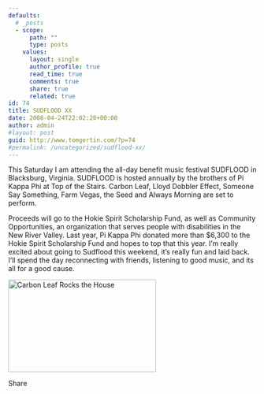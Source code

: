 ```yaml
---
defaults:
  # _posts
  - scope:
      path: ""
      type: posts
    values:
      layout: single
      author_profile: true
      read_time: true
      comments: true
      share: true
      related: true
id: 74
title: SUDFLOOD XX
date: 2008-04-24T22:02:20+00:00
author: admin
#layout: post
guid: http://www.tomgertin.com/?p=74
#permalink: /uncategorized/sudflood-xx/
---
```

This Saturday I am attending the all-day benefit music festival SUDFLOOD in Blacksburg, Virginia. SUDFLOOD is hosted annually by the brothers of Pi Kappa Phi at Top of the Stairs. Carbon Leaf, Lloyd Dobbler Effect, Someone Say Something, Farm Vegas, the Seed and Always Morning are set to perform.

Proceeds will go to the Hokie Spirit Scholarship Fund, as well as Community Opportunities, an organization that serves people with disabilities in the New River Valley. Last year, Pi Kappa Phi donated more than $6,300 to the Hokie Spirit Scholarship Fund and hopes to top that this year. I’m really excited about going to Sudflood this weekend, it’s really fun and laid back. I’ll spend the day reconnecting with friends, listening to good music, and its all for a good cause.

[<img class="alignnone size-medium wp-image-75" title="SUDFLOOD" src="http://www.tomgertin.com/blog/wp-content/uploads/2008/04/picture-11-300x188.png" alt="Carbon Leaf Rocks the House" width="300" height="188" />](http://www.tomgertin.com/blog/wp-content/uploads/2008/04/picture-11.png)

<div class="addtoany_share_save_container addtoany_content_bottom">
  <div class="a2a_kit a2a_kit_size_32 addtoany_list a2a_target" id="wpa2a_18">
    <a class="a2a_dd addtoany_share_save" href="https://www.addtoany.com/share_save"><img src="http://www.tomgertin.com/blog/wp-content/plugins/add-to-any/share_save_171_16.png" width="171" height="16" alt="Share" /></a>
  </div>
</div>